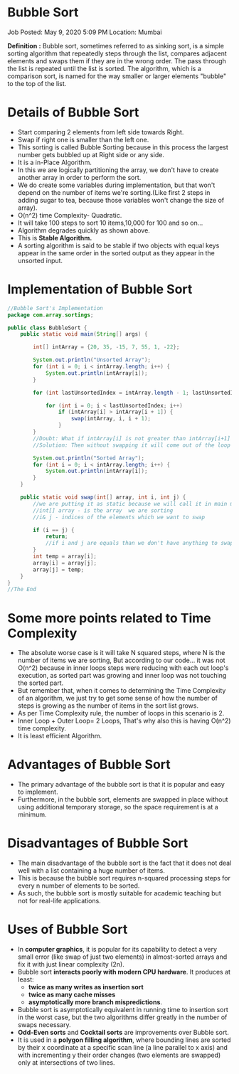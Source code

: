 # Bubble Sort

Job Posted: May 9, 2020 5:09 PM
Location: Mumbai

**Definition** **:** Bubble sort, sometimes referred to as sinking sort, is a simple sorting algorithm that repeatedly steps through the list, compares adjacent elements and swaps them if they are in the wrong order. The pass through the list is repeated until the list is sorted. The algorithm, which is a comparison sort, is named for the way smaller or larger elements "bubble" to the top of the list.

# Details of Bubble Sort

- Start comparing 2 elements from left side towards Right.
- Swap if right one is smaller than the left one.
- This sorting is called Bubble Sorting because in this process the largest number gets bubbled up at Right side or any side.
- It is a in-Place Algorithm.
- In this we are logically partitioning the array, we don't have to create another array in order to perform the sort.
- We do create some variables during implementation, but that won't depend on the number of items we're sorting.(Like first 2 steps in adding sugar to tea, because those variables won't change the size of array).
- O(n^2) time Complexity- Quadratic.
- It will take 100 steps to sort 10 items,10,000 for 100 and so on...
- Algorithm degrades quickly as shown above.
- This is **Stable Algorithm.**
- A sorting algorithm is said to be stable if two objects with equal keys appear in the same order in the sorted output as they appear in the unsorted input.

# Implementation of Bubble Sort

```java
//Bubble Sort's Implementation
package com.array.sortings;

public class BubbleSort {
    public static void main(String[] args) {

        int[] intArray = {20, 35, -15, 7, 55, 1, -22};

        System.out.println("Unsorted Array");
        for (int i = 0; i < intArray.length; i++) {
            System.out.println(intArray[i]);
        }

        for (int lastUnsortedIndex = intArray.length - 1; lastUnsortedIndex > 0; lastUnsortedIndex--) {

            for (int i = 0; i < lastUnsortedIndex; i++)
                if (intArray[i] > intArray[i + 1]) {
                    swap(intArray, i, i + 1);
                }
        }
        //Doubt: What if intArray[i] is not greater than intArray[i+1]
        //Solution: Then without swapping it will come out of the loop and lastUnsortedIndex will get decremented

        System.out.println("Sorted Array");
        for (int i = 0; i < intArray.length; i++) {
            System.out.println(intArray[i]);
        }
    }

    public static void swap(int[] array, int i, int j) {
        //we are putting it as static because we will call it in main method
        //int[] array - is the array  we are sorting
        //i& j - indices of the elements which we want to swap

        if (i == j) {
            return;
            //if i and j are equals than we don't have anything to swap
        }
        int temp = array[i];
        array[i] = array[j];
        array[j] = temp;
    }
}
//The End
```

# Some more points related to Time Complexity

- The absolute worse case is it will take N squared steps, where N is the number of items we are sorting, But according to our code... it was not O(n^2) because in inner loops steps were reducing with each  out loop's execution, as sorted part was growing and inner loop was not touching the sorted part.
- But remember that, when it comes to determining the Time Complexity of an algorithm, we just try to get some sense of how the number of steps is growing as the number of items in the sort list grows.
- As per Time Complexity rule, the number of loops in this scenario is 2.
- Inner Loop + Outer Loop= 2 Loops, That's why also this is having O(n^2) time complexity.
- It is least efficient Algorithm.

# Advantages of Bubble Sort

- The primary advantage of the bubble sort is that it is popular and easy to implement.
- Furthermore, in the bubble sort, elements are swapped in place without using additional temporary storage, so the space requirement is at a minimum.

# Disadvantages of Bubble Sort

- The main disadvantage of the bubble sort is the fact that it does not deal well with a list containing a huge number of items.
- This is because the bubble sort requires n-squared processing steps for every n number of elements to be sorted.
- As such, the bubble sort is mostly suitable for academic teaching but not for real-life applications.

# Uses of Bubble Sort

- In **computer graphics**, it is popular for its
capability to detect a very small error (like swap of just two elements) in almost-sorted arrays and fix it with just linear complexity (2n).
- Bubble sort **interacts poorly with modern CPU hardware**. It produces at least:
    - **twice as many writes as insertion sort**
    - **twice as many cache misses**
    - **asymptotically more branch mispredictions**.
- Bubble sort is asymptotically equivalent in running time to insertion sort in the worst case, but the two algorithms differ greatly in the
number of swaps necessary.
- **Odd-Even sorts** and **Cocktail sorts** are improvements over Bubble sort.
- It is used in a **polygon filling algorithm**, where
bounding lines are sorted by their x coordinate at a specific scan line
(a line parallel to x axis) and with incrementing y their order changes
(two elements are swapped) only at intersections of two lines.